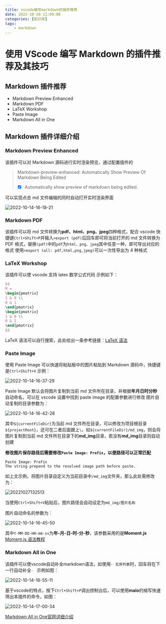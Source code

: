 ```yaml
---
title: vscode编写markdown的插件推荐
date: 2022-10-26 11:09:08
categories: [知识库]
tags:
    - markdown
---
```


# 使用 VScode 编写 Markdown 的插件推荐及其技巧

<!--more-->

## Markdown 插件推荐

- Markdown Preview Enhanced
- Markdown PDF
- LaTeX Workshop
- Paste Image
- Markdown All in One

## Markdown 插件详细介绍

### Markdown Preview Enhanced

该插件可以对 Markdown 源码进行实时渲染预览，通过配置插件的

> Markdown-preview-enhanced: Automatically Show Preview Of Markdown Being Edited
> 
> - [x] Automatically show preview of markdown being edited.

可以实现点击 md 文件编辑的同时自动打开实时渲染界面

![2022-10-14-16-18-21](https://cdn.jsdelivr.net/gh/1949hacker/picgo//2022-10-14-16-18-21.png)

### Markdown PDF

该插件可以将 md 文件转换为**pdf、html、png、jpeg**四种格式，配合 vscode 快捷键`Ctrl+Shift+P`并输入`>export (pdf)`后回车即可将当前打开的 md 文件转换为 PDF 格式，替换`(pdf)`中的`pdf`为`html、png、jpeg`其中任意一种，即可导出对应的格式
使用`>export (all: pdf,html,png,jpeg)`可以一次性导出为 4 种格式

### LaTeX Workshop

该插件可以使 vscode 支持 latex 数学公式代码
示例如下：

```LaTex
$$
M =
\begin{pmatrix}
1 & 0 \\
0 & 1
\end{pmatrix}
\begin{pmatrix}
1 & 0 \\
0 & 1
\end{pmatrix}
$$
```

LaTeX 语法可以自行搜索，此处给出一条参考链接：[LaTeX 语法](http://www.uinio.com/Math/LaTex/)

### Paste Image

使用 Paste Image 可以快速将粘贴板中的图片粘贴到 Markdown 源码中，快捷键是`Ctrl+Shift+V`
示例：

![2022-10-14-16-37-29](https://cdn.jsdelivr.net/gh/1949hacker/picgo//2022-10-14-16-37-29.png)

Paste Image 默认会将图片复制到当前 md 文件所在目录，并根据**年月日时分秒**自动命名，可以在 vscode 设置中找到 paste image 的配置参数进行修改
图片自动复制的目录参数为：

![2022-10-14-16-42-28](https://cdn.jsdelivr.net/gh/1949hacker/picgo//2022-10-14-16-42-28.png)

其中`${currentFileDir}`为当前 md 文件所在目录，可以修改为项目根目录`${projectRoot}`，还可在二者后面跟上`\`，如`${currentFileDir}/md_img`，则会将图片复制到当前 md 文件所在目录下的**md_img**目录，若没有**md_img**目录则自动创建

**修改图片保存路径后需要修改`Paste Image: Prefix`，以便路径可以正常匹配**

```shell
Paste Image: Prefix
The string prepend to the resolved image path before paste.
```

如上文示例，将图片目录自定义为当前目录中`/md_img`文件夹，那么此处需修改为：

![20221027132513](https://cdn.jsdelivr.net/gh/1949hacker/picgo//20221027132513.png)

当使用`Ctrl+Shift+V`粘贴后，图片路径会自动设定为`md_img/图片名称`

图片自动命名的参数为：

![2022-10-14-16-45-50](https://cdn.jsdelivr.net/gh/1949hacker/picgo//2022-10-14-16-45-50.png)

其中`Y-MM-DD-HH-mm-ss`为**年-月-日-时-分-秒**，该参数采用的是**Moment.js**
[Moment.js 语法教程](https://momentjs.com/#/displaying/format)

### Markdown All in One

该插件可以使vscode自动补全markdown语法，如使用`- 无序列表`时，回车将在下一行自动补全`- `
示例如图：

![2022-10-14-16-55-11](https://cdn.jsdelivr.net/gh/1949hacker/picgo//2022-10-14-16-55-11.png)

基于vscode的特点，按下`Ctrl+Shift+P`调出控制台后，可以使用**maio**的缩写快速筛出本插件的命令，如图：

![2022-10-14-17-00-34](https://cdn.jsdelivr.net/gh/1949hacker/picgo//2022-10-14-17-00-34.png)

[Markdown All in One官网详细介绍](https://markdown-all-in-one.github.io/guide/#features)
